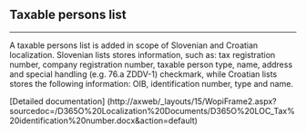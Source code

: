 ## **Taxable persons list** ##
-----
 
A taxable persons list is added in scope of Slovenian and Croatian localization. Slovenian lists stores information, such as: tax registration number, company registration number, taxable person type, name, address and special handling (e.g. 76.a ZDDV-1) checkmark, while Croatian lists stores the following information: OIB, identification number, type and name.

[Detailed documentation]
(http://axweb/_layouts/15/WopiFrame2.aspx?sourcedoc=/D365O%20Localization%20Documents/D365O%20LOC_Tax%20identification%20number.docx&action=default)
